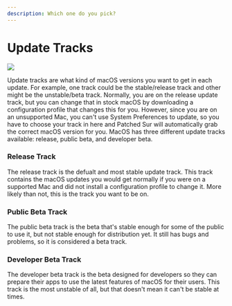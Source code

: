 ```yaml
---
description: Which one do you pick?
---
```


# Update Tracks

![](../.gitbook/assets/screen-shot-2020-10-16-at-10.27.41-pm.png)

Update tracks are what kind of macOS versions you want to get in each update.  For example, one track could be the stable/release track and other might be the unstable/beta track. Normally, you are on the release update track, but you can change that in stock macOS by downloading a configuration profile that changes this for you. However, since you are on an unsupported Mac, you can't use System Preferences to update, so you have to choose your track in here and Patched Sur will automatically grab the correct macOS version for you. MacOS has three different update tracks available: release, public beta, and developer beta. 

### Release Track

The release track is the defualt and most stable update track. This track contains the macOS updates you would get normally if you were on a supported Mac and did not install a configuration profile to change it. More likely than not, this is the track you want to be on.

### Public Beta Track

The public beta track is the beta that's stable enough for some of the public to use it, but not stable enough for distribution yet. It still has bugs and problems, so it is considered a beta track.

### Developer Beta Track

The developer beta track is the beta designed for developers so they can prepare their apps to use the latest features of macOS for their users. This track is the most unstable of all, but that doesn't mean it can't be stable at times. 

